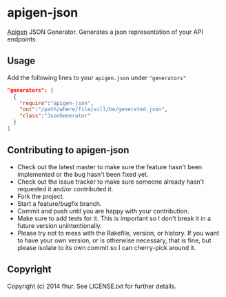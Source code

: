 # apigen-json

[Apigen](https://github.com/fhur/apigen) JSON Generator.
Generates a json representation of your API endpoints.

## Usage

Add the following lines to your `apigen.json` under `"generators"`

```json
"generators": [
  {
    "require":"apigen-json",
    "out":"/path/where/file/will/be/generated.json",
    "class":"JsonGenerator"
  }
]
```

## Contributing to apigen-json

* Check out the latest master to make sure the feature hasn't been implemented or the bug hasn't been fixed yet.
* Check out the issue tracker to make sure someone already hasn't requested it and/or contributed it.
* Fork the project.
* Start a feature/bugfix branch.
* Commit and push until you are happy with your contribution.
* Make sure to add tests for it. This is important so I don't break it in a future version unintentionally.
* Please try not to mess with the Rakefile, version, or history. If you want to have your own version, or is otherwise necessary, that is fine, but please isolate to its own commit so I can cherry-pick around it.

## Copyright

Copyright (c) 2014 fhur. See LICENSE.txt for
further details.

